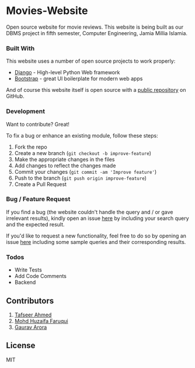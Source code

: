# Movies-Website
Open source website for movie reviews. This website is being built as our DBMS project in fifth semester, Computer Engineering, Jamia Millia Islamia.


### Built With

This website uses a number of open source projects to work properly:

* [Django] - High-level Python Web framework
* [Bootstrap] - great UI boilerplate for modern web apps



And of course this website itself is open source with a [public repository][dill]
 on GitHub.

### Development

Want to contribute? Great!

To fix a bug or enhance an existing module, follow these steps:

1. Fork the repo
2. Create a new branch (`git checkout -b improve-feature`)
3. Make the appropriate changes in the files
4. Add changes to reflect the changes made
5. Commit your changes (`git commit -am 'Improve feature'`)
6. Push to the branch (`git push origin improve-feature`)
7. Create a Pull Request 

### Bug / Feature Request

If you find a bug (the website couldn't handle the query and / or gave irrelevant results), kindly open an issue [here](https://github.com/huzaifafaruqui/Movies-Website/issues/new) by including your search query and the expected result.

If you'd like to request a new functionality, feel free to do so by opening an issue [here](https://github.com/huzaifafaruqui/Movies-Website/issues/new) including some sample queries and their corresponding results.


### Todos

 - Write Tests
 - Add Code Comments
 - Backend

## Contributors
1. [Tafseer Ahmed](https://github.com/tafseerahmed)
2. [Mohd Huzaifa Faruqui](https://github.com/huzaifafaruqui)
3. [Gaurav Arora](https://github.com/gaurav61)

License
----

MIT



   [dill]: <https://github.com/huzaifafaruqui/Movies-Website>
   [markdown-it]: <https://github.com/markdown-it/markdown-it>
   [Django]:<https://code.djangoproject.com/>
   [Bootstrap]: <http://getbootstrap.com/getting-started/>
  

